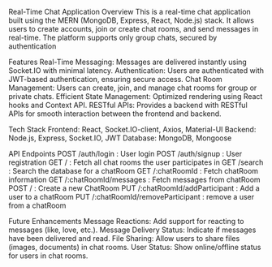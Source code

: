 Real-Time Chat Application
Overview
This is a real-time chat application built using the MERN (MongoDB, Express, React, Node.js) stack. It allows users to create accounts, join or create chat rooms, and send messages in real-time. The platform supports only group chats, secured by authentication

Features
Real-Time Messaging: Messages are delivered instantly using Socket.IO with minimal latency.
Authentication: Users are authenticated with JWT-based authentication, ensuring secure access.
Chat Room Management: Users can create, join, and manage chat rooms for group or private chats.
Efficient State Management: Optimized rendering using React hooks and Context API.
RESTful APIs: Provides a backend with RESTful APIs for smooth interaction between the frontend and backend.


Tech Stack
Frontend: React, Socket.IO-client, Axios, Material-UI
Backend: Node.js, Express, Socket.IO, JWT
Database: MongoDB, Mongoose


API Endpoints
POST /auth/login : User login
POST /auth/signup : User registration
GET / : Fetch all chat rooms the user participates in
GET /search : Search the database for a chatRoom
GET /:chatRoomId : Fetch chatRoom information
GET /:chatRoomId/messages : Fetch messages from chatRoom
POST / : Create a new ChatRoom
PUT /:chatRoomId/addParticipant : Add a user to a chatRoom
PUT /:chatRoomId/removeParticipant : remove a user from a chatRoom

Future Enhancements
Message Reactions: Add support for reacting to messages (like, love, etc.).
Message Delivery Status: Indicate if messages have been delivered and read.
File Sharing: Allow users to share files (images, documents) in chat rooms.
User Status: Show online/offline status for users in chat rooms.
